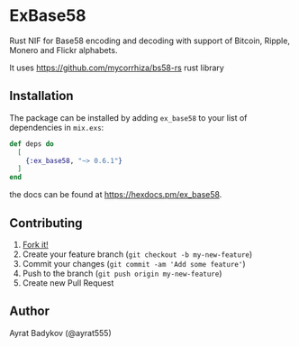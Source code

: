 # ExBase58

Rust NIF for Base58 encoding and decoding with support of Bitcoin, Ripple, Monero and Flickr alphabets.

It uses https://github.com/mycorrhiza/bs58-rs rust library

## Installation

The package can be installed by adding `ex_base58` to your list of dependencies in `mix.exs`:

```elixir
def deps do
  [
    {:ex_base58, "~> 0.6.1"}
  ]
end
```

the docs can be found at <https://hexdocs.pm/ex_base58>.

## Contributing

1. [Fork it!](https://github.com/ayrat555/ex_base58)
2. Create your feature branch (`git checkout -b my-new-feature`)
3. Commit your changes (`git commit -am 'Add some feature'`)
4. Push to the branch (`git push origin my-new-feature`)
5. Create new Pull Request

## Author

Ayrat Badykov (@ayrat555)
